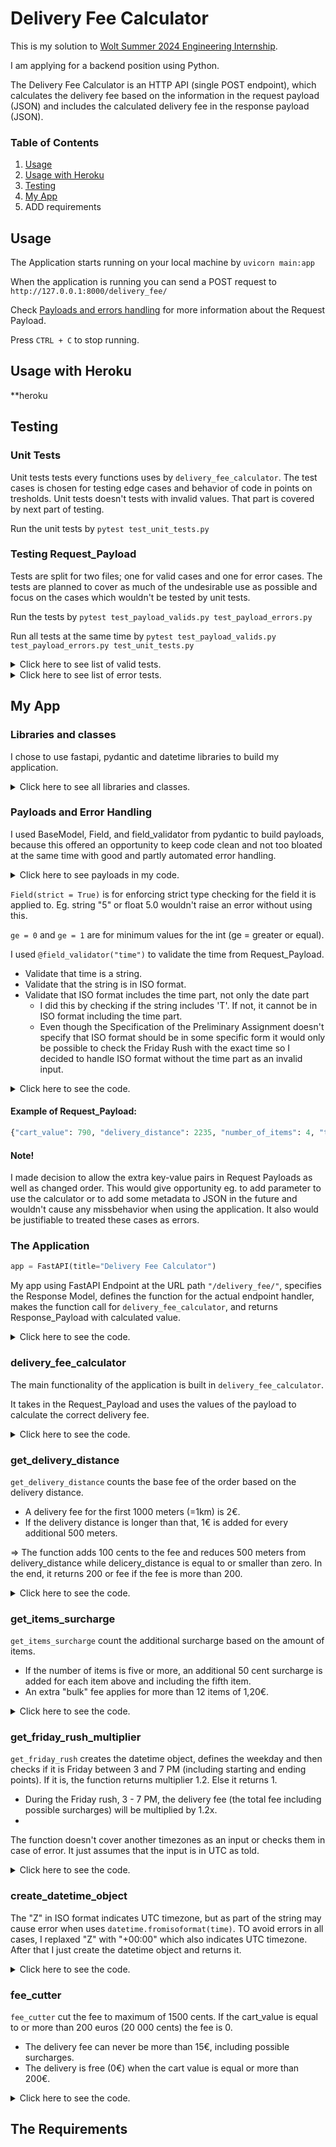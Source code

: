 # Delivery Fee Calculator

This is my solution to [Wolt Summer 2024 Engineering Internship](https://github.com/woltapp/engineering-internship-2024).

I am applying for a backend position using Python.

The Delivery Fee Calculator is an HTTP API (single POST endpoint), which calculates the delivery fee based on the information in the request payload (JSON) and includes the calculated delivery fee in the response payload (JSON).

### Table of Contents

1. [Usage](#usage)
2. [Usage with Heroku](#usage-with-heroku)
3. [Testing](#testing)
4. [My App](#my-app)
5. ADD requirements

## Usage

The Application starts running on your local machine by `uvicorn main:app`

When the application is running you can send a POST request to `http://127.0.0.1:8000/delivery_fee/`

Check [Payloads and errors handling](#payloads-and-error-handling) for more information about the Request Payload.

Press `CTRL + C` to stop running.

## Usage with Heroku

**heroku

## Testing

### Unit Tests

Unit tests tests every functions uses by `delivery_fee_calculator`. The test cases is chosen for testing edge cases and behavior of code in points on tresholds. Unit tests doesn't tests with invalid values. That part is covered by next part of testing.

Run the unit tests by `pytest test_unit_tests.py`

### Testing Request_Payload

Tests are split for two files; one for valid cases and one for error cases. The tests are planned to cover as much of the undesirable use as possible and focus on the cases which wouldn't be tested by unit tests.

Run the tests by `pytest test_payload_valids.py test_payload_errors.py`

Run all tests at the same time by `pytest test_payload_valids.py test_payload_errors.py test_unit_tests.py`

<details>
<summary>Click here to see list of valid tests.</summary>
	
![valid](https://github.com/pyrypiironen/wolt_2024/assets/93189576/35e905ac-c18b-4c1f-bee1-6a7dfa47aaaf)


</details>

<details>
<summary>Click here to see list of error tests.</summary>
	
![error](https://github.com/pyrypiironen/wolt_2024/assets/93189576/412f83a9-038f-4c5e-8d8e-c7bf05136ff4)

</details>

## My App

### Libraries and classes

I chose to use fastapi, pydantic and datetime libraries to build my application.

<details>
<summary>Click here to see all libraries and classes.</summary>
	
```python
from fastapi import FastAPI
from pydantic import BaseModel, Field, field_validator
from datetime import datetime
from validators import validate_time	#my own implement
```
</details>

### Payloads and Error Handling

I used BaseModel, Field, and field_validator from pydantic to build payloads, because this offered an opportunity to
keep code clean and not too bloated at the same time with good and partly automated error handling.

<details>
<summary>Click here to see payloads in my code.</summary>
	
```python
class Request_Payload(BaseModel):
	cart_value: int = Field(strict = True, ge = 0)
	delivery_distance: int = Field(strict = True, ge = 0)
	number_of_items: int = Field(strict = True, ge = 1)
	time: str

	class Config:
		 extra = "forbid"

	@field_validator("time")
	def time_validator(cls, value):
		return validate_time(value)


class Response_Payload(BaseModel):
	delivery_fee: int
```
</details>

`Field(strict = True)` is for enforcing strict type checking for the field it is applied to. Eg. string "5" or float 5.0
wouldn't raise an error without using this.

`ge = 0` and `ge = 1` are for minimum values for the int (ge = greater or equal).

I used `@field_validator("time")` to validate the time from Request_Payload.
 - Validate that time is a string.
 - Validate that the string is in ISO format.
 - Validate that ISO format includes the time part, not only the date part
   - I did this by checking if the string includes 'T'. If not, it cannot be in ISO format including the time part.
   - Even though the Specification of the Preliminary Assignment doesn't specify that ISO format should be in some specific form it would only be possible to check the Friday Rush with the exact time so I decided to handle ISO format without the time part as an invalid input.

<details>
<summary>Click here to see the code.</summary>
	
```python
	@field_validator("time")
	def time_validator(cls, value):
		return validate_time(value)

# validators.py
def validate_time(time: str) -> str:
	if not isinstance(time, str):
		raise ValueError("Time isn't a string.")
	try:
		time = time.replace("Z", "+00:00")
		datetime.fromisoformat(time)
	except ValueError:
		raise ValueError("Time isn't in ISO format.")
	if 'T' not in time:
		raise ValueError("ISO format doesn't include time (T).")
	return time
```
</details>

#### Example of Request_Payload:
```python
{"cart_value": 790, "delivery_distance": 2235, "number_of_items": 4, "time": "2024-01-15T13:00:00Z"}
```
#### Note!

I made decision to allow the extra key-value pairs in Request Payloads as well as changed order.
This would give opportunity eg. to add parameter to use the calculator or to add some metadata to JSON in the future and wouldn't cause any missbehavior when using the application.
It also would be justifiable to treated these cases as errors.

### The Application

```python
app = FastAPI(title="Delivery Fee Calculator")
```
My app using FastAPI Endpoint at the URL path `"/delivery_fee/"`, specifies the Response Model, defines the function for the actual endpoint handler, makes the function call for `delivery_fee_calculator`, and returns Response_Payload with calculated value.

<details>
<summary>Click here to see the code.</summary>
	
```python
@app.post("/delivery_fee/", response_model = Response_Payload)
async def make_Response_Payload(Request_Payload: Request_Payload):
	fee = delivery_fee_calculator(Request_Payload)
	return Response_Payload(delivery_fee = fee)
```
</details>

### delivery_fee_calculator

The main functionality of the application is built in `delivery_fee_calculator`.

It takes in the Request_Payload and uses the values of the payload to calculate the correct delivery fee.

<details>
<summary>Click here to see the code.</summary>
	
```python
def delivery_fee_calculator(Request_Payload):
	fee = get_delivery_distance_fee(Request_Payload.delivery_distance)
	fee += get_small_order_surcharge(Request_Payload.cart_value)
	fee += get_items_surcharge(Request_Payload.number_of_items)
	fee *= get_friday_rush_multiplier(Request_Payload.time)
	fee = fee_cutter(fee, Request_Payload.cart_value)
	return int(fee)
```
</details>

### get_delivery_distance

`get_delivery_distance` counts the base fee of the order based on the delivery distance.
 - A delivery fee for the first 1000 meters (=1km) is 2€.
 - If the delivery distance is longer than that, 1€ is added for every additional 500 meters.
 
&rArr; The function adds 100 cents to the fee and reduces 500 meters from delivery_distance while delicery_distance is equal to or smaller than zero. In the end, it returns 200 or fee if the fee is more than 200.

<details>
<summary>Click here to see the code.</summary>
	
```python
def get_delivery_distance_fee(delivery_distance):
	fee = 0
	while delivery_distance > 0:
		fee += 100
		delivery_distance -= 500
	return max(200, fee)
```
</details>

### get_items_surcharge

`get_items_surcharge` count the additional surcharge based on the amount of items.
 - If the number of items is five or more, an additional 50 cent surcharge is added for each item above and including the fifth item.
 - An extra "bulk" fee applies for more than 12 items of 1,20€.

<details>
<summary>Click here to see the code.</summary>
	
```python
def get_items_surcharge(items):
	surcharge = (items - 4) * 50
	bulk_fee = 120
	if items > 12:
		return surcharge + bulk_fee
	return max(0, surcharge)
```
</details>

### get_friday_rush_multiplier

`get_friday_rush` creates the datetime object, defines the weekday and then checks if it is Friday between 3 and 7 PM (including starting and ending points). If it is, the function returns multiplier 1.2. Else it returns 1.
 - During the Friday rush, 3 - 7 PM, the delivery fee (the total fee including possible surcharges) will be multiplied by 1.2x.
 - 
The function doesn't cover another timezones as an input or checks them in case of error. It just assumes that the input is in UTC as told.


<details>
<summary>Click here to see the code.</summary>
	
```python
def get_friday_rush_multiplier(time):
		dt_object = create_datetime_object(time)
		weekday = dt_object.strftime("%A")
		start_time = dt_object.replace(hour = 15, minute = 0, second = 0, microsecond = 0)
		end_time = dt_object.replace(hour = 19, minute = 0, second = 0, microsecond = 0)
		if weekday == "Friday" and start_time <= dt_object <= end_time:
				return 1.2
		return 1
```
</details>

### create_datetime_object

The "Z" in ISO format indicates UTC timezone, but as part of the string may cause error when uses `datetime.fromisoformat(time)`. TO avoid errors in all cases, I replaxed "Z" with "+00:00" which also indicates UTC timezone. After that I just create the datetime object and returns it.

<details>
<summary>Click here to see the code.</summary>

```python
def create_datetime_object(time):
	time = time.replace("Z", "+00:00")
	dt_object = datetime.fromisoformat(time)
	return dt_object
```
</details>

### fee_cutter

`fee_cutter` cut the fee to maximum of 1500 cents. If the cart_value is equal to or more than 200 euros (20 000 cents) the fee is 0.
 - The delivery fee can never be more than 15€, including possible surcharges.
 - The delivery is free (0€) when the cart value is equal or more than 200€.

<details>
<summary>Click here to see the code.</summary>
	
```python
def	fee_cutter(fee, cart_value):
	if cart_value >= 20000:
		fee = 0
	return min(fee, 1500)
```
</details>

## The Requirements
